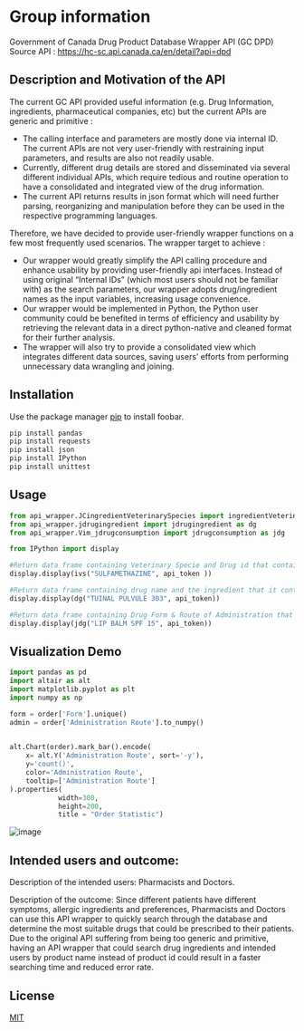 # Group information
Government of Canada Drug Product Database Wrapper API (GC DPD)
Source API : https://hc-sc.api.canada.ca/en/detail?api=dpd

## Description and Motivation of the API

The current GC API provided useful information (e.g. Drug Information, ingredients, pharmaceutical companies, etc) but the current APIs are generic and primitive :
* The calling interface and parameters are mostly done via internal ID.  The current APIs are not very user-friendly with restraining input parameters,  and results are also not readily usable.
* Currently, different drug details are stored and disseminated via several different individual APIs, which require tedious and routine operation to have a consolidated and integrated view of the drug information. 
* The current API returns results in json format which will need further parsing, reorganizing and manipulation before they can be used in the respective programming languages.

Therefore, we have decided to provide user-friendly wrapper functions on a few most frequently used scenarios.  The wrapper target to achieve :

* Our wrapper would greatly simplify the API calling procedure and enhance usability by providing user-friendly api interfaces.  Instead of using original “Internal IDs” (which most users should not be familiar with) as the search parameters, our wrapper adopts drug/ingredient names as the input variables, increasing usage convenience.
* Our wrapper would be implemented in Python, the Python user community could be benefited in terms of efficiency and usability by retrieving the relevant data in a direct python-native and cleaned format for their further analysis.  
* The wrapper will also try to provide a consolidated view which integrates different data sources, saving users’ efforts from performing unnecessary data wrangling and joining.


## Installation

Use the package manager [pip](https://pip.pypa.io/en/stable/) to install foobar.

```bash
pip install pandas
pip install requests
pip install json
pip install IPython
pip install unittest
```

## Usage

```python
from api_wrapper.JCingredientVeterinarySpecies import ingredientVeterinarySpecies as ivs
from api_wrapper.jdrugingredient import jdrugingredient as dg
from api_wrapper.Vim_jdrugconsumption import jdrugconsumption as jdg

from IPython import display

#Return data frame containing Veterinary Specie and Drug id that contains ingredient "SULFAMETHAZINE"
display.display(ivs("SULFAMETHAZINE", api_token ))

#Return data frame containing drug name and the ingredient that it contain
display.display(dg("TUINAL PULVULE 303", api_token))

#Return data frame containing Drug Form & Route of Administration that were linked to the drug
display.display(jdg("LIP BALM SPF 15", api_token))

```

## Visualization Demo

```python
import pandas as pd
import altair as alt
import matplotlib.pyplot as plt
import numpy as np

form = order['Form'].unique()
admin = order['Administration Route'].to_numpy()

 
alt.Chart(order).mark_bar().encode(
    x= alt.Y('Administration Route', sort='-y'),
    y='count()',
    color='Administration Route',
    tooltip=['Administration Route']
).properties(
            width=300,
            height=200,
            title = "Order Statistic")

```

![image](https://user-images.githubusercontent.com/61757423/216456182-f99b31bf-e7be-4d49-8a4e-d423617e11a0.png)


## Intended users and outcome:

Description of the intended users: Pharmacists and Doctors.

Description of the outcome: Since different patients have different symptoms, allergic ingredients and preferences, Pharmacists and Doctors can use this API wrapper to quickly search through the database and determine the most suitable drugs that could be prescribed to their patients. Due to the original API suffering from being too generic and primitive, having an API wrapper that could search drug ingredients and intended users by product name instead of product id could result in a faster searching time and reduced error rate.

## License

[MIT](https://choosealicense.com/licenses/mit/)

